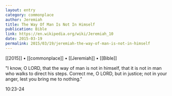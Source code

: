 ```yaml
---
layout: entry
category: commonplace
author: Jeremiah
title: The Way Of Man Is Not In Himself
publication: Bible
link: https://en.wikipedia.org/wiki/Jeremiah_10
date: 2015-03-19
permalink: 2015/03/19/jeremiah-the-way-of-man-is-not-in-himself
---
```


[[2015]] • [[commonplace]] • [[Jeremiah]] • [[Bible]]

"I know, O LORD, that the way of man is not in himself, that it is not in man who walks to direct his steps. Correct me, O LORD, but in justice; not in your anger, lest you bring me to nothing."

10:23-24
